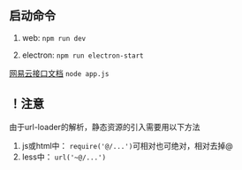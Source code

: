 ## 启动命令
1. web: `npm run dev`

2. electron: `npm run electron-start`

[网易云接口文档](https://binaryify.github.io/NeteaseCloudMusicApi/#/)
`node app.js`

## ！注意
由于url-loader的解析，静态资源的引入需要用以下方法
1. js或html中： `require('@/...')`可相对也可绝对，相对去掉@
2. less中： `url('~@/...')`
